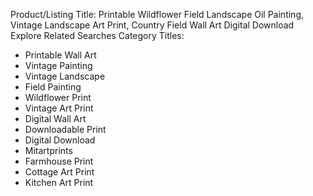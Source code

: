 Product/Listing Title: Printable Wildflower Field Landscape Oil Painting, Vintage Landscape Art Print, Country Field Wall Art Digital Download
Explore Related Searches Category Titles:
- Printable Wall Art
- Vintage Painting
- Vintage Landscape
- Field Painting
- Wildflower Print
- Vintage Art Print
- Digital Wall Art
- Downloadable Print
- Digital Download
- Mitartprints
- Farmhouse Print
- Cottage Art Print
- Kitchen Art Print

